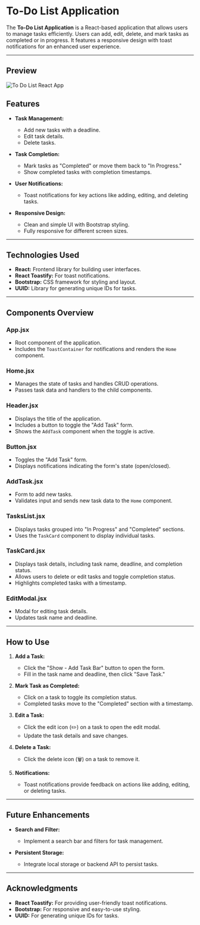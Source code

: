 # To-Do List Application

The **To-Do List Application** is a React-based application that allows users to manage tasks efficiently. Users can add, edit, delete, and mark tasks as completed or in progress. It features a responsive design with toast notifications for an enhanced user experience.

---

## Preview

![To Do List React App](https://github.com/user-attachments/assets/96884184-3851-4159-b792-c4e84387cd3d)


## Features

* **Task Management:**

  * Add new tasks with a  deadline.
  * Edit task details.
  * Delete tasks.
* **Task Completion:**

  * Mark tasks as "Completed" or move them back to "In Progress."
  * Show completed tasks with completion timestamps.
* **User Notifications:**

  * Toast notifications for key actions like adding, editing, and deleting tasks.
* **Responsive Design:**

  * Clean and simple UI with Bootstrap styling.
  * Fully responsive for different screen sizes.

---



## Technologies Used

* **React:** Frontend library for building user interfaces.
* **React Toastify:** For toast notifications.
* **Bootstrap:** CSS framework for styling and layout.
* **UUID:** Library for generating unique IDs for tasks.

---

## Components Overview

### **App.jsx**

* Root component of the application.
* Includes the `ToastContainer` for notifications and renders the `Home` component.

### **Home.jsx**

* Manages the state of tasks and handles CRUD operations.
* Passes task data and handlers to the child components.

### **Header.jsx**

* Displays the title of the application.
* Includes a button to toggle the "Add Task" form.
* Shows the `AddTask` component when the toggle is active.

### **Button.jsx**

* Toggles the "Add Task" form.
* Displays notifications indicating the form's state (open/closed).

### **AddTask.jsx**

* Form to add new tasks.
* Validates input and sends new task data to the `Home` component.

### **TasksList.jsx**

* Displays tasks grouped into "In Progress" and "Completed" sections.
* Uses the `TaskCard` component to display individual tasks.

### **TaskCard.jsx**

* Displays task details, including task name, deadline, and completion status.
* Allows users to delete or edit tasks and toggle completion status.
* Highlights completed tasks with a timestamp.

### **EditModal.jsx**

* Modal for editing task details.
* Updates task name and deadline.

---


## How to Use

1. **Add a Task:**

   * Click the "Show - Add Task Bar" button to open the form.
   * Fill in the task name and deadline, then click "Save Task."

2. **Mark Task as Completed:**

   * Click on a task to toggle its completion status.
   * Completed tasks move to the "Completed" section with a timestamp.

3. **Edit a Task:**

   * Click the edit icon (✏️) on a task to open the edit modal.
   * Update the task details and save changes.

4. **Delete a Task:**

   * Click the delete icon (🗑️) on a task to remove it.

5. **Notifications:**

   * Toast notifications provide feedback on actions like adding, editing, or deleting tasks.

---

## Future Enhancements

* **Search and Filter:**

  * Implement a search bar and filters for task management.

* **Persistent Storage:**

  * Integrate local storage or backend API to persist tasks.
---

## Acknowledgments
* **React Toastify:** For providing user-friendly toast notifications.
* **Bootstrap:** For responsive and easy-to-use styling.
* **UUID:** For generating unique IDs for tasks.
